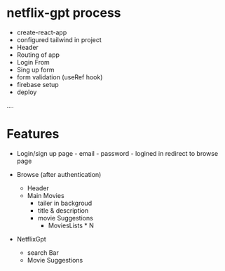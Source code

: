 # netflix-gpt process

- create-react-app 
- configured tailwind in project
- Header
- Routing of app
- Login From
- Sing up form
- form validation (useRef hook)
- firebase setup
- deploy






....
# Features
- Login/sign up page
      - email
      - password
      - logined in redirect to browse page
- Browse (after authentication)
  - Header
  - Main Movies
      - tailer in backgroud
      - title & description
      - movie Suggestions
         - MoviesLists * N 

- NetflixGpt
  - search Bar
  - Movie Suggestions